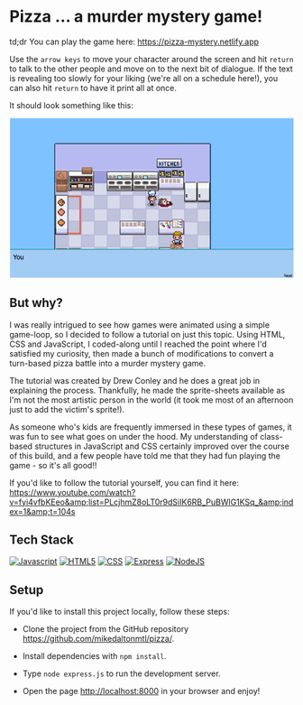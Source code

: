 # Pizza ... a murder mystery game!

td;dr You can play the game here: https://pizza-mystery.netlify.app

Use the `arrow keys` to move your character around the screen and hit `return` to talk to the other people and move on to the next bit of dialogue.
If the text is revealing too slowly for your liking (we're all on a schedule here!), you can also hit `return` to have it print all at once.

It should look something like this:

![Game Action](./images/mystery.gif)

## But why?

I was really intrigued to see how games were animated using a simple game-loop, so I decided to follow a tutorial 
on just this topic. Using HTML, CSS and JavaScript, I coded-along until I reached the point where I'd satisfied my curiosity, 
then made a bunch of modifications to convert a turn-based pizza battle into a murder mystery game.


The tutorial was created by Drew Conley and he does a great job in explaining the process. Thankfully, he made the sprite-sheets available 
as I'm not the most artistic person in the world (it took me most of an afternoon just to add the victim's sprite!).


As someone who's kids are frequently immersed in these types of games, it was fun to see what goes on under the hood. 
My understanding of class-based structures in JavaScript and CSS certainly improved over the course of this build, and a few people 
have told me that they had fun playing the game - so it's all good!!


If you'd like to follow the tutorial yourself, you can find it here: https://www.youtube.com/watch?v=fyi4vfbKEeo&amp;list=PLcjhmZ8oLT0r9dSiIK6RB_PuBWlG1KSq_&amp;index=1&amp;t=104s

## Tech Stack

[![Javascript](https://img.shields.io/badge/-JavaScript-F7DF1E?style=for-the-badge&logo=javascript&logoColor=black)](https://www.ecma-international.org/publications-and-standards/standards/ecma-262/)
[![HTML5](https://img.shields.io/badge/-HTML5-E34F26?style=for-the-badge&logo=html5&logoColor=white)](https://whatwg.org/)
[![CSS](https://img.shields.io/badge/-CSS-1572B6?style=for-the-badge&logo=css3&logoColor=white)](https://www.w3.org/Style/CSS/Overview.en.html)
[![Express](https://img.shields.io/badge/Express-black?style=for-the-badge&logo=express&logoColor=white)](https://expressjs.com/)
[![NodeJS](https://img.shields.io/badge/node.js-6DA55F?style=for-the-badge&logo=node.js&logoColor=white)](https://nodejs.org/en)

## Setup

If you'd like to install this project locally, follow these steps:

- Clone the project from the GitHub repository <https://github.com/mikedaltonmtl/pizza/>.

- Install dependencies with `npm install`.

- Type `node express.js` to run the development server.

- Open the page <http://localhost:8000> in your browser and enjoy!

